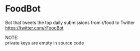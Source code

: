 # FoodBot

Bot that tweets the top daily submissions from r/food to Twitter  
https://twitter.com/rFoodBot

NOTE:  
private keys are empty in source code
